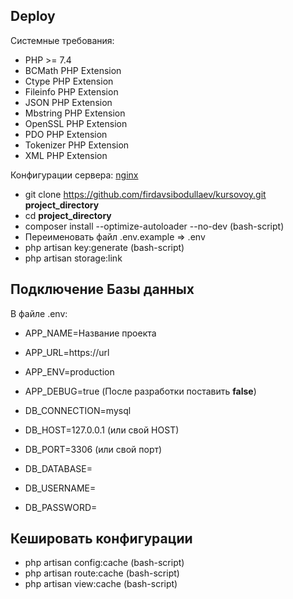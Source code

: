 ## Deploy

Системные требования: 
- PHP >= 7.4
- BCMath PHP Extension
- Ctype PHP Extension
- Fileinfo PHP Extension
- JSON PHP Extension
- Mbstring PHP Extension
- OpenSSL PHP Extension
- PDO PHP Extension 
- Tokenizer PHP Extension 
- XML PHP Extension

Конфигурации сервера:
[nginx](https://laravel.com/docs/8.x/deployment#nginx)

- git clone https://github.com/firdavsibodullaev/kursovoy.git **project_directory**
- cd **project_directory**
- composer install --optimize-autoloader --no-dev (bash-script)
- Переименовать файл .env.example => .env
- php artisan key:generate (bash-script)
- php artisan storage:link
## Подключение Базы данных

В файле .env:

- APP_NAME=Название проекта
- APP_URL=https://url
- APP_ENV=production
- APP_DEBUG=true (После разработки поставить **false**)


- DB_CONNECTION=mysql
- DB_HOST=127.0.0.1 (или свой HOST)
- DB_PORT=3306 (или свой порт)
- DB_DATABASE=
- DB_USERNAME=
- DB_PASSWORD=

## Кешировать конфигурации

- php artisan config:cache (bash-script)
- php artisan route:cache (bash-script)
- php artisan view:cache (bash-script)
